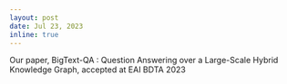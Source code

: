 ```yaml
---
layout: post
date: Jul 23, 2023
inline: true
---
```

Our paper, BigText-QA : Question Answering over a Large-Scale Hybrid Knowledge Graph, accepted at EAI BDTA 2023 


